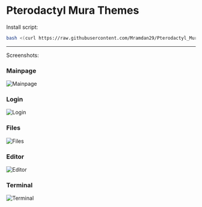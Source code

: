 # Pterodactyl Mura Themes

Install script:
```sh
bash <(curl https://raw.githubusercontent.com/Mramdan29/Pterodactyl_Mura_Thems/main/install.sh)
```

---
Screenshots:
### Mainpage
![Mainpage](https://raw.githubusercontent.com/NoPro200/Pterodactyl_Nightcore_Theme/main/images/Serverliste.png "Mainpage")
### Login
![Login](https://raw.githubusercontent.com/NoPro200/Pterodactyl_Nightcore_Theme/main/images/Login.png "Login")
### Files
![Files](https://raw.githubusercontent.com/NoPro200/Pterodactyl_Nightcore_Theme/main/images/Files.png "Files")
### Editor
![Editor](https://raw.githubusercontent.com/NoPro200/Pterodactyl_Nightcore_Theme/main/images/Editor.png "Editor")
### Terminal
![Terminal](https://raw.githubusercontent.com/NoPro200/Pterodactyl_Nightcore_Theme/main/images/Terminal.png "Terminal")
